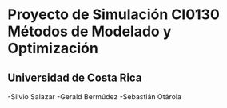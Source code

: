 # Proyecto de Simulación CI0130 Métodos de Modelado y Optimización
## Universidad de Costa Rica
-Silvio Salazar 
-Gerald Bermúdez
-Sebastián Otárola
